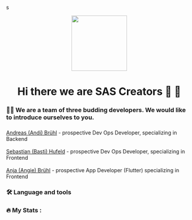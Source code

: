 s<div align="center">
  <img height="150" src="https://media.tenor.com/2uyENRmiUt0AAAAC/coding.gif"  />
</div>

###

<h1 align="center">Hi there we are SAS Creators 👋 👋</h1>

###

<h3 align="left">👩‍💻  We are a team of three budding developers. We would like to introduce ourselves to you.</h3>

###

<p align="left">
  <a href="https://github.com/AndiBruehl">Andreas (Andi) Brühl</a> - prospective Dev Ops Developer, specializing in Backend<br><br>
  <a href="https://github.com/BastiWho">Sebastian (Basti) Hufeld</a> - prospective Dev Ops Developer, specializing in Frontend<br><br>
  <a href="https://github.com/Queengirl1990">Anja (Angie) Brühl</a> - prospective App Developer (Flutter) specializing in Frontend
</p>

###

<h3 align="left">🛠 Language and tools</h3>

###

<h3 align="left">🔥   My Stats :</h3>

###
